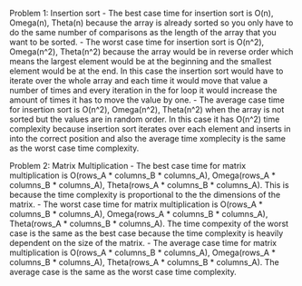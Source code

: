Problem 1:
  Insertion sort
    - The best case time for insertion sort is O(n), Omega(n), Theta(n) because the array is already sorted so you only have to do the same         number of comparisons as the length of the array that you want to be sorted.
    - The worst case time for insertion sort is O(n^2), Omega(n^2), Theta(n^2) because the array would be in reverse order which means the          largest element would be at the beginning and the smallest element would be at the end. In this case the insertion sort would have to         iterate over the whole array and each time it would move that value a number of times and every iteration in the for loop it would            increase the amount of times it has to move the value by one.
    - The average case time for insertion sort is O(n^2), Omega(n^2), Theta(n^2) when the array is not sorted but the values are in random          order. In this case it has O(n^2) time complexity because insertion sort iterates over each element and inserts in into the correct           position and also the average time xomplecity is the same as the worst case time complexity.

Problem 2:
  Matrix Multiplication
    - The best case time for matrix multiplication is O(rows_A * columns_B * columns_A), Omega(rows_A * columns_B * columns_A), Theta(rows_A       * columns_B * columns_A). This is because the time complexity is proportional to the the dimensions of the matrix.
    - The worst case time for matrix multiplication is O(rows_A * columns_B * columns_A), Omega(rows_A * columns_B * columns_A),                   Theta(rows_A * columns_B * columns_A). The time compexity of the worst case is the same as the best case because the time complexity         is heavily dependent on the size of the matrix.
    - The average case time for matrix multiplication is O(rows_A * columns_B * columns_A), Omega(rows_A * columns_B * columns_A),                 Theta(rows_A * columns_B * columns_A). The average case is the same as the worst case time complexity.
  
